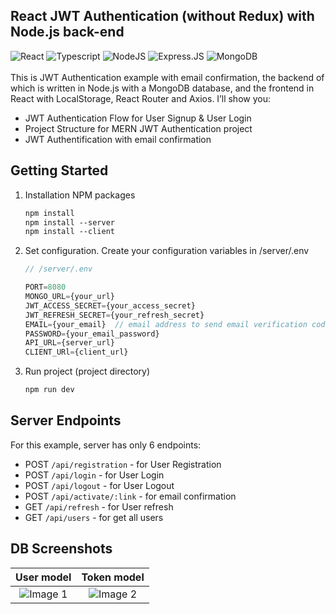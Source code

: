 ## React JWT Authentication (without Redux) with Node.js back-end
 ![React](https://img.shields.io/badge/react-%2320232a.svg?style=for-the-badge&logo=react&logoColor=%2361DAFB)   ![Typescript](https://img.shields.io/badge/TypeScript-007ACC?style=for-the-badge&logo=typescript&logoColor=white)   ![NodeJS](https://img.shields.io/badge/Node.js-43853D?style=for-the-badge&logo=node.js&logoColor=white)    ![Express.JS](https://img.shields.io/badge/Express.js-404D59?style=for-the-badge)   ![MongoDB](https://img.shields.io/badge/MongoDB-4EA94B?style=for-the-badge&logo=mongodb&logoColor=white)
<br /><br />
This is JWT Authentication example with email confirmation, the backend of which is written in Node.js with a MongoDB database, and the frontend in React with LocalStorage, React Router and Axios. I’ll show you:

- JWT Authentication Flow for User Signup & User Login
- Project Structure for MERN JWT Authentication project
- JWT Authentification with email confirmation

## Getting Started

1. Installation NPM packages
   ```xml
   npm install 
   npm install --server
   npm install --client
   ```
   
2. Set configuration. Create your configuration variables in /server/.env
    ```js
    // /server/.env

    PORT=8080 
    MONGO_URL={your_url}
    JWT_ACCESS_SECRET={your_access_secret}
    JWT_REFRESH_SECRET={your_refresh_secret}
    EMAIL={your_email}  // email address to send email verification codes
    PASSWORD={your_email_password}
    API_URL={server_url}
    CLIENT_URl={client_url}
    ```
   
3. Run project (project directory)
   ```js
   npm run dev 
   ```

## Server Endpoints
For this example, server has only 6 endpoints:

- POST `/api/registration` - for User Registration
- POST `/api/login` - for User Login
- POST `/api/logout` - for User Logout
- POST `/api/activate/:link` - for email confirmation
- GET `/api/refresh` - for User refresh
- GET `/api/users` - for get all users 

## **DB Screenshots**

|  User model	|   Token model
|:-:	|:-:	
|  ![Image 1](https://i.ibb.co/wBjZMCg/2023-03-30-17-47-04.png)	|   ![Image 2](https://i.ibb.co/0Y02rBz/2023-03-30-17-47-17.png)
